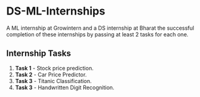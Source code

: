 # DS-ML-Internships
A ML internship at Growintern and a DS internship at Bharat
the successful completion of these internships by passing at least 2 tasks for each one.


## Internship Tasks
1. **Task 1**  - Stock price prediction.
2. **Task 2**  - Car Price Predictor.
3. **Task 3**  - Titanic Classification.
4. **Task 3**  - Handwritten Digit Recognition.
